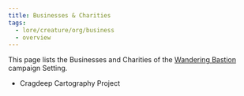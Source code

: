 ```yaml
---
title: Businesses & Charities
tags:
  - lore/creature/org/business
  - overview
---
```


This page lists the Businesses and Charities of the [Wandering Bastion](../../../../index.md) campaign Setting.

- Cragdeep Cartography Project
